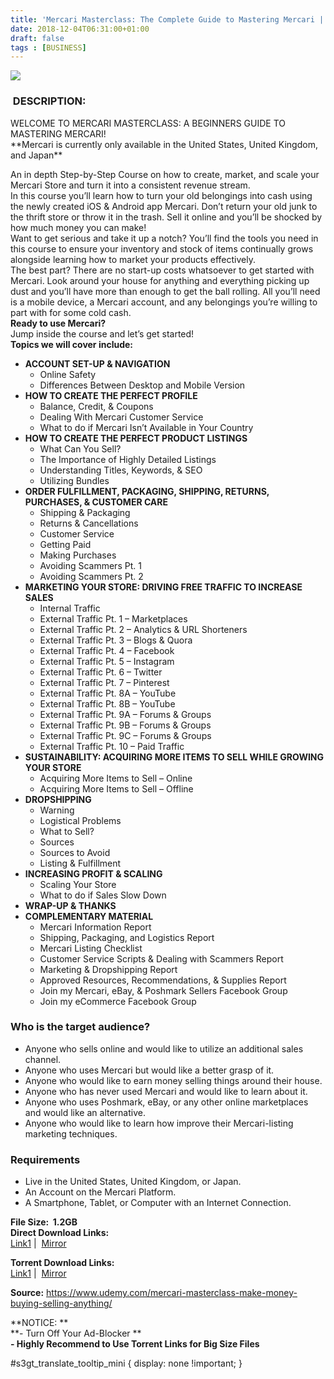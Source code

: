 ```yaml
---
title: 'Mercari Masterclass: The Complete Guide to Mastering Mercari | [ 199.99$ Course For Free ]'
date: 2018-12-04T06:31:00+01:00
draft: false
tags : [BUSINESS]
---
```


  

[![](https://4.bp.blogspot.com/-kywvKp9SPzM/XAYPIlY6q7I/AAAAAAAAAYk/gCGkS-JStq4toYT3WRmod3BOBsxLt8SFACLcBGAs/s640/Mercari-Masterclass-The-Complete-Guide-to-Mastering-Mercari.jpg)](https://4.bp.blogspot.com/-kywvKp9SPzM/XAYPIlY6q7I/AAAAAAAAAYk/gCGkS-JStq4toYT3WRmod3BOBsxLt8SFACLcBGAs/s1600/Mercari-Masterclass-The-Complete-Guide-to-Mastering-Mercari.jpg)

###  DESCRIPTION:

WELCOME TO MERCARI MASTERCLASS: A BEGINNERS GUIDE TO MASTERING MERCARI!  
\*\*Mercari is currently only available in the United States, United Kingdom, and Japan\*\*  

An in depth Step-by-Step Course on how to create, market, and scale your Mercari Store and turn it into a consistent revenue stream.  
In this course you’ll learn how to turn your old belongings into cash using the newly created iOS & Android app Mercari. Don’t return your old junk to the thrift store or throw it in the trash. Sell it online and you’ll be shocked by how much money you can make!  
Want to get serious and take it up a notch? You’ll find the tools you need in this course to ensure your inventory and stock of items continually grows alongside learning how to market your products effectively.  
The best part? There are no start-up costs whatsoever to get started with Mercari. Look around your house for anything and everything picking up dust and you’ll have more than enough to get the ball rolling. All you’ll need is a mobile device, a Mercari account, and any belongings you’re willing to part with for some cold cash.  
**Ready to use Mercari?**  
Jump inside the course and let’s get started!  
**Topics we will cover include:**  

*   **ACCOUNT SET-UP & NAVIGATION**
    *   Online Safety
    *   Differences Between Desktop and Mobile Version
*   **HOW TO CREATE THE PERFECT PROFILE**
    *   Balance, Credit, & Coupons
    *   Dealing With Mercari Customer Service
    *   What to do if Mercari Isn’t Available in Your Country
*   **HOW TO CREATE THE PERFECT PRODUCT LISTINGS**
    *   What Can You Sell?
    *   The Importance of Highly Detailed Listings
    *   Understanding Titles, Keywords, & SEO
    *   Utilizing Bundles
*   **ORDER FULFILLMENT, PACKAGING, SHIPPING, RETURNS, PURCHASES, & CUSTOMER CARE**
    *   Shipping & Packaging
    *   Returns & Cancellations
    *   Customer Service
    *   Getting Paid
    *   Making Purchases
    *   Avoiding Scammers Pt. 1
    *   Avoiding Scammers Pt. 2
*   **MARKETING YOUR STORE: DRIVING FREE TRAFFIC TO INCREASE SALES**
    *   Internal Traffic
    *   External Traffic Pt. 1 – Marketplaces
    *   External Traffic Pt. 2 – Analytics & URL Shorteners
    *   External Traffic Pt. 3 – Blogs & Quora
    *   External Traffic Pt. 4 – Facebook
    *   External Traffic Pt. 5 – Instagram
    *   External Traffic Pt. 6 – Twitter
    *   External Traffic Pt. 7 – Pinterest
    *   External Traffic Pt. 8A – YouTube
    *   External Traffic Pt. 8B – YouTube
    *   External Traffic Pt. 9A – Forums & Groups
    *   External Traffic Pt. 9B – Forums & Groups
    *   External Traffic Pt. 9C – Forums & Groups
    *   External Traffic Pt. 10 – Paid Traffic
*   **SUSTAINABILITY: ACQUIRING MORE ITEMS TO SELL WHILE GROWING YOUR STORE**
    *   Acquiring More Items to Sell – Online
    *   Acquiring More Items to Sell – Offline
*   **DROPSHIPPING**
    *   Warning
    *   Logistical Problems
    *   What to Sell?
    *   Sources
    *   Sources to Avoid
    *   Listing & Fulfillment
*   **INCREASING PROFIT & SCALING**
    *   Scaling Your Store
    *   What to do if Sales Slow Down
*   **WRAP-UP & THANKS**
*   **COMPLEMENTARY MATERIAL**
    *   Mercari Information Report
    *   Shipping, Packaging, and Logistics Report
    *   Mercari Listing Checklist
    *   Customer Service Scripts & Dealing with Scammers Report
    *   Marketing & Dropshipping Report
    *   Approved Resources, Recommendations, & Supplies Report
    *   Join my Mercari, eBay, & Poshmark Sellers Facebook Group
    *   Join my eCommerce Facebook Group

### Who is the target audience?

*   Anyone who sells online and would like to utilize an additional sales channel.
*   Anyone who uses Mercari but would like a better grasp of it.
*   Anyone who would like to earn money selling things around their house.
*   Anyone who has never used Mercari and would like to learn about it.
*   Anyone who uses Poshmark, eBay, or any other online marketplaces and would like an alternative.
*   Anyone who would like to learn how improve their Mercari-listing marketing techniques.

### Requirements

*   Live in the United States, United Kingdom, or Japan.
*   An Account on the Mercari Platform.
*   A Smartphone, Tablet, or Computer with an Internet Connection.

  
**File Size:  1.2GB**  
**Direct Download Links:**  
 [Link1](http://turboagram.com/18521555/mercari-masterclass-link1) |  [Mirror](http://turboagram.com/18521555/mercari-masterclass-link2)  
  
**Torrent Download Links:**  
 [Link1](http://turboagram.com/18521555/mercari-masterclass-torrent1) |  [Mirror](http://turboagram.com/18521555/mercari-masterclass-torrent2)  

  

**Source:** https://www.udemy.com/mercari-masterclass-make-money-buying-selling-anything/  
  
  
**NOTICE: **  
**\- Turn Off Your Ad-Blocker **  
**\- Highly Recommend to Use Torrent Links for Big Size Files**  

#s3gt\_translate\_tooltip\_mini { display: none !important; }